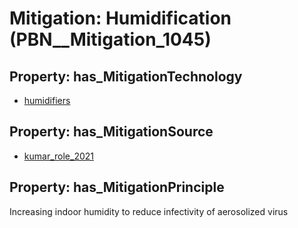 # Mitigation: __Humidification__ (PBN__Mitigation_1045)

## Property: has_MitigationTechnology

* [humidifiers](../Technology/PBN__Technology_925)

## Property: has_MitigationSource

* [kumar_role_2021](../Article/PBN__Article_140)

## Property: has_MitigationPrinciple

Increasing indoor humidity to reduce infectivity of aerosolized virus

